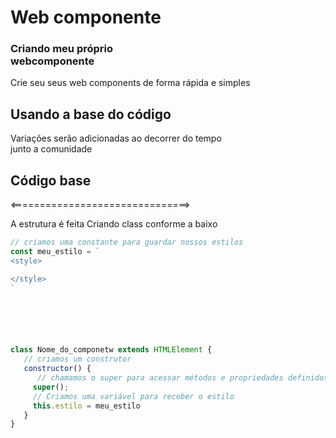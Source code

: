  # Web componente


  <h3 text-align="center">Criando meu próprio<br> webcomponente</h3>

Crie seu seus web components de forma rápida e simples<br>
<h2>Usando a base do código</h2>
<p>
 Variações serão adicionadas 
 ao decorrer do tempo <br> junto a comunidade 
</p>

## Código base
<===============================>

A estrutura é feita Criando class
 conforme a baixo <br>

``` javascript 
// criamos uma constante para guardar nossos estilos 
const meu_estilo = `
<style>

</style>
`






class Nome_do_componetw extends HTMLElement {
   // criamos um construtor 
   constructor() {
      // chamamos o super para acessar métodos e propriedades definidos na classe 
     super();
     // Criamos uma variável para receber o estilo 
     this.estilo = meu_estilo
   }
}

```
